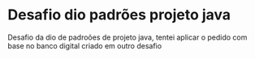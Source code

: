 # Desafio dio padrões projeto java
Desafio da dio de padroões de projeto java, tentei aplicar o pedido com base no banco digital criado em outro desafio
